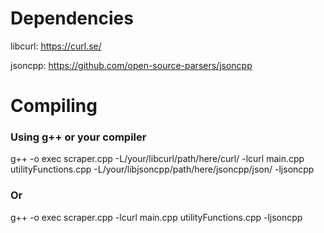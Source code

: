 # Dependencies

libcurl: https://curl.se/

jsoncpp: https://github.com/open-source-parsers/jsoncpp

# Compiling
### Using g++ or your compiler

g++ -o exec scraper.cpp -L/your/libcurl/path/here/curl/ -lcurl main.cpp utilityFunctions.cpp -L/your/libjsoncpp/path/here/jsoncpp/json/ -ljsoncpp

### Or

g++ -o exec scraper.cpp -lcurl main.cpp utilityFunctions.cpp -ljsoncpp
